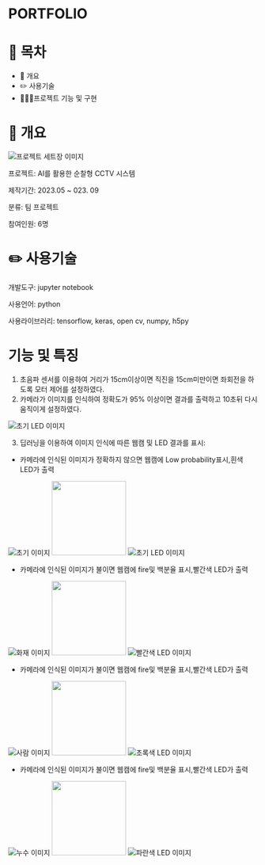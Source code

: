 # PORTFOLIO

# 📗 목차
* 📝 개요
* ✏️ 사용기술
* 👨🏻‍💻프로젝트 기능 및 구현

# 📝 개요
![프로젝트 세트장 이미지](https://i.postimg.cc/Dy87n2G1/8.jpg)

프로젝트: AI를 활용한 순찰형 CCTV 시스템

제작기간: 2023.05 ~ 023. 09

분류: 팀 프로젝트

참여인원: 6명

# ✏️ 사용기술

개발도구: jupyter notebook

사용언어: python

사용라이브러리: tensorflow, keras, open cv, numpy, h5py

# 기능 및 특징
1. 초음파 센서를 이용하여 거리가 15cm이상이면 직진을 15cm미만이면 좌회전을 하도록 모터 제어를 설정하였다.
2. 카메라가 이미지를 인식하여 정확도가 95% 이상이면 결과를 출력하고 10초뒤 다시 움직이게 설정하였다.

![초기 LED 이미지](https://i.postimg.cc/QxzBQYsZ/9.jpg)

3. 딥러닝을 이용하여 이미지 인식에 따른 웹캠 및 LED 결과를 표시:
* 카메라에 인식된 이미지가 정확하지 않으면 웹캠에 Low probability표시,흰색 LED가 출력

![초기 이미지](https://i.postimg.cc/CLJ2mtx5/3.png) <img src="https://github.githubassets.com/images/icons/emoji/unicode/27a1.png?v8" width="150" height="150">
![초기 LED 이미지](https://i.postimg.cc/YSFbKyM1/7.jpg)
* 카메라에 인식된 이미지가 불이면 웹캠에 fire및 백분율 표시,빨간색 LED가 출력
  
![화재 이미지](https://i.postimg.cc/W1JB98Fk/0.png) <img src="https://github.githubassets.com/images/icons/emoji/unicode/27a1.png?v8" width="150" height="150">
![빨간색 LED 이미지](https://i.postimg.cc/Qx5LmSWW/4.jpg)

* 카메라에 인식된 이미지가 불이면 웹캠에 fire및 백분율 표시,빨간색 LED가 출력
  
![사람 이미지](https://i.postimg.cc/MGz0frqb/1.png) <img src="https://github.githubassets.com/images/icons/emoji/unicode/27a1.png?v8" width="150" height="150">
![초록색 LED 이미지](https://i.postimg.cc/mgvywNCh/5.jpg)


* 카메라에 인식된 이미지가 불이면 웹캠에 fire및 백분율 표시,빨간색 LED가 출력
  
![누수 이미지](https://i.postimg.cc/DfxQDKL9/2.png) <img src="https://github.githubassets.com/images/icons/emoji/unicode/27a1.png?v8" width="150" height="150">
![파란색 LED 이미지](https://i.postimg.cc/J4t3CdQG/6.jpg)

